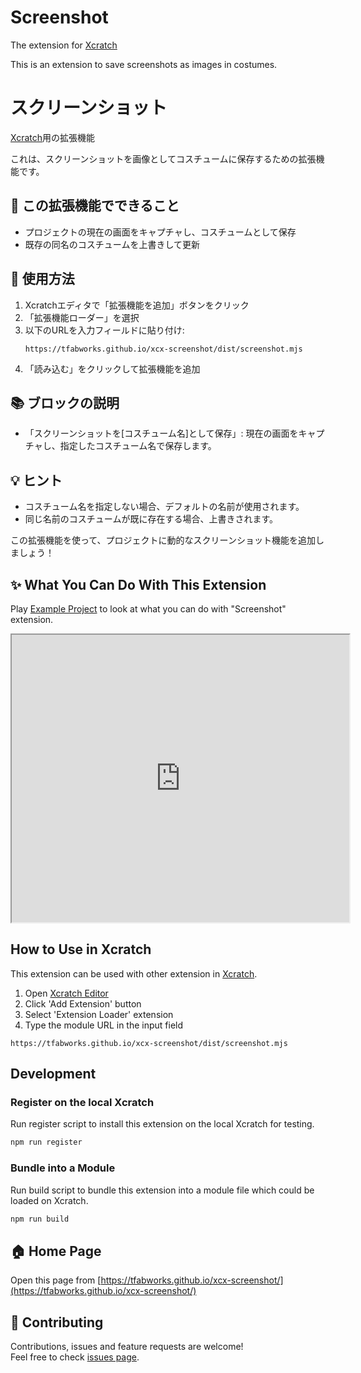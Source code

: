 # Screenshot
The extension for [Xcratch](https://xcratch.github.io/)

This is an extension to save screenshots as images in costumes.

# スクリーンショット
[Xcratch](https://xcratch.github.io/)用の拡張機能

これは、スクリーンショットを画像としてコスチュームに保存するための拡張機能です。

## 🌟 この拡張機能でできること

- プロジェクトの現在の画面をキャプチャし、コスチュームとして保存
- 既存の同名のコスチュームを上書きして更新

## 🔧 使用方法

1. Xcratchエディタで「拡張機能を追加」ボタンをクリック
2. 「拡張機能ローダー」を選択
3. 以下のURLを入力フィールドに貼り付け:
   ```
   https://tfabworks.github.io/xcx-screenshot/dist/screenshot.mjs
   ```
4. 「読み込む」をクリックして拡張機能を追加

## 📚 ブロックの説明

- 「スクリーンショットを[コスチューム名]として保存」: 現在の画面をキャプチャし、指定したコスチューム名で保存します。

## 💡 ヒント

- コスチューム名を指定しない場合、デフォルトの名前が使用されます。
- 同じ名前のコスチュームが既に存在する場合、上書きされます。

この拡張機能を使って、プロジェクトに動的なスクリーンショット機能を追加しましょう！


## ✨ What You Can Do With This Extension

Play [Example Project](https://xcratch.github.io/editor/#https://tfabworks.github.io/xcx-screenshot/projects/example.sb3) to look at what you can do with "Screenshot" extension.
<iframe src="https://xcratch.github.io/editor/player#https://tfabworks.github.io/xcx-screenshot/projects/example.sb3" width="540px" height="460px" allow="camera"></iframe>


## How to Use in Xcratch

This extension can be used with other extension in [Xcratch](https://xcratch.github.io/).
1. Open [Xcratch Editor](https://xcratch.github.io/editor)
2. Click 'Add Extension' button
3. Select 'Extension Loader' extension
4. Type the module URL in the input field
```
https://tfabworks.github.io/xcx-screenshot/dist/screenshot.mjs
```

## Development

### Register on the local Xcratch

Run register script to install this extension on the local Xcratch for testing.

```sh
npm run register
```

### Bundle into a Module

Run build script to bundle this extension into a module file which could be loaded on Xcratch.

```sh
npm run build
```

## 🏠 Home Page

Open this page from [https://tfabworks.github.io/xcx-screenshot/](https://tfabworks.github.io/xcx-screenshot/)


## 🤝 Contributing

Contributions, issues and feature requests are welcome!<br />Feel free to check [issues page](https://github.com/tfabworks/xcx-screenshot/issues).
